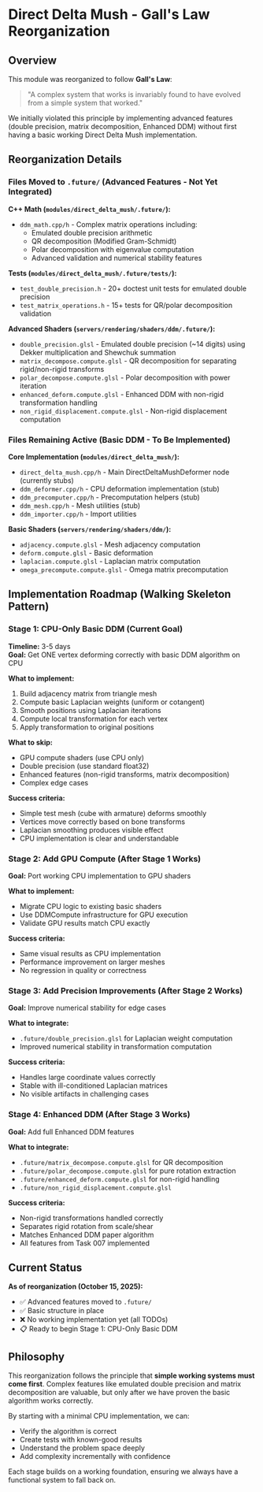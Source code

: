 # Direct Delta Mush - Gall's Law Reorganization

## Overview

This module was reorganized to follow **Gall's Law**:
> "A complex system that works is invariably found to have evolved from a simple system that worked."

We initially violated this principle by implementing advanced features (double precision, matrix decomposition, Enhanced DDM) without first having a basic working Direct Delta Mush implementation.

## Reorganization Details

### Files Moved to `.future/` (Advanced Features - Not Yet Integrated)

**C++ Math (`modules/direct_delta_mush/.future/`):**
- `ddm_math.cpp/h` - Complex matrix operations including:
  - Emulated double precision arithmetic
  - QR decomposition (Modified Gram-Schmidt)
  - Polar decomposition with eigenvalue computation
  - Advanced validation and numerical stability features

**Tests (`modules/direct_delta_mush/.future/tests/`):**
- `test_double_precision.h` - 20+ doctest unit tests for emulated double precision
- `test_matrix_operations.h` - 15+ tests for QR/polar decomposition validation

**Advanced Shaders (`servers/rendering/shaders/ddm/.future/`):**
- `double_precision.glsl` - Emulated double precision (~14 digits) using Dekker multiplication and Shewchuk summation
- `matrix_decompose.compute.glsl` - QR decomposition for separating rigid/non-rigid transforms
- `polar_decompose.compute.glsl` - Polar decomposition with power iteration
- `enhanced_deform.compute.glsl` - Enhanced DDM with non-rigid transformation handling
- `non_rigid_displacement.compute.glsl` - Non-rigid displacement computation

### Files Remaining Active (Basic DDM - To Be Implemented)

**Core Implementation (`modules/direct_delta_mush/`):**
- `direct_delta_mush.cpp/h` - Main DirectDeltaMushDeformer node (currently stubs)
- `ddm_deformer.cpp/h` - CPU deformation implementation (stub)
- `ddm_precomputer.cpp/h` - Precomputation helpers (stub)
- `ddm_mesh.cpp/h` - Mesh utilities (stub)
- `ddm_importer.cpp/h` - Import utilities

**Basic Shaders (`servers/rendering/shaders/ddm/`):**
- `adjacency.compute.glsl` - Mesh adjacency computation
- `deform.compute.glsl` - Basic deformation
- `laplacian.compute.glsl` - Laplacian matrix computation
- `omega_precompute.compute.glsl` - Omega matrix precomputation

## Implementation Roadmap (Walking Skeleton Pattern)

### Stage 1: CPU-Only Basic DDM (Current Goal)
**Timeline:** 3-5 days  
**Goal:** Get ONE vertex deforming correctly with basic DDM algorithm on CPU

**What to implement:**
1. Build adjacency matrix from triangle mesh
2. Compute basic Laplacian weights (uniform or cotangent)
3. Smooth positions using Laplacian iterations
4. Compute local transformation for each vertex
5. Apply transformation to original positions

**What to skip:**
- GPU compute shaders (use CPU only)
- Double precision (use standard float32)
- Enhanced features (non-rigid transforms, matrix decomposition)
- Complex edge cases

**Success criteria:**
- Simple test mesh (cube with armature) deforms smoothly
- Vertices move correctly based on bone transforms
- Laplacian smoothing produces visible effect
- CPU implementation is clear and understandable

### Stage 2: Add GPU Compute (After Stage 1 Works)
**Goal:** Port working CPU implementation to GPU shaders

**What to implement:**
- Migrate CPU logic to existing basic shaders
- Use DDMCompute infrastructure for GPU execution
- Validate GPU results match CPU exactly

**Success criteria:**
- Same visual results as CPU implementation
- Performance improvement on larger meshes
- No regression in quality or correctness

### Stage 3: Add Precision Improvements (After Stage 2 Works)
**Goal:** Improve numerical stability for edge cases

**What to integrate:**
- `.future/double_precision.glsl` for Laplacian weight computation
- Improved numerical stability in transformation computation

**Success criteria:**
- Handles large coordinate values correctly
- Stable with ill-conditioned Laplacian matrices
- No visible artifacts in challenging cases

### Stage 4: Enhanced DDM (After Stage 3 Works)
**Goal:** Add full Enhanced DDM features

**What to integrate:**
- `.future/matrix_decompose.compute.glsl` for QR decomposition
- `.future/polar_decompose.compute.glsl` for pure rotation extraction
- `.future/enhanced_deform.compute.glsl` for non-rigid handling
- `.future/non_rigid_displacement.compute.glsl`

**Success criteria:**
- Non-rigid transformations handled correctly
- Separates rigid rotation from scale/shear
- Matches Enhanced DDM paper algorithm
- All features from Task 007 implemented

## Current Status

**As of reorganization (October 15, 2025):**
- ✅ Advanced features moved to `.future/`
- ✅ Basic structure in place
- ❌ No working implementation yet (all TODOs)
- 📋 Ready to begin Stage 1: CPU-Only Basic DDM

## Philosophy

This reorganization follows the principle that **simple working systems must come first**. Complex features like emulated double precision and matrix decomposition are valuable, but only after we have proven the basic algorithm works correctly.

By starting with a minimal CPU implementation, we can:
- Verify the algorithm is correct
- Create tests with known-good results
- Understand the problem space deeply
- Add complexity incrementally with confidence

Each stage builds on a working foundation, ensuring we always have a functional system to fall back on.
